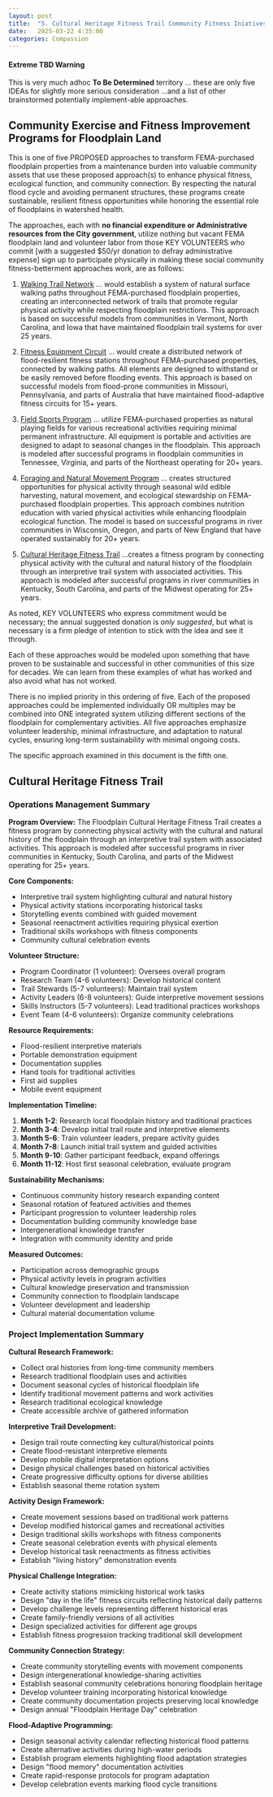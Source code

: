 ```yaml
---
layout: post
title:  "5. Cultural Heritage Fitness Trail Community Fitness Iniatives"
date:   2025-03-22 4:35:00
categories: Compassion
---
```


#### Extreme TBD Warning

This is very much adhoc **To Be Determined** territory ... these are only five IDEAs for slightly more serious consideration  ...and a list of other brainstormed potentially implement-able approaches.

## Community Exercise and Fitness Improvement Programs for Floodplain Land

This is one of five PROPOSED approaches to transform FEMA-purchased floodplain properties from a maintenance burden into valuable community assets that use these proposed approach(s) to enhance physical fitness, ecological function, and community connection. By respecting the natural flood cycle and avoiding permanent structures, these programs create sustainable, resilient fitness opportunities while honoring the essential role of floodplains in watershed health.

The approaches, each with **no financial expenditure or Administrative resources from the City government**, utilize nothing but vacant FEMA floodplain land and volunteer labor from those KEY VOLUNTEERS who commit [with a suggested $50/yr donation to defray administrative expense] sign up to participate physically in making these social community fitness-betterment approaches work, are as follows:

1) [Walking Trail Network](https://brunosolutions.github.io/compassion/2025/03/22/1-Floodplain-Walking-Trail-Network.html) ... would establish a system of natural surface walking paths throughout FEMA-purchased floodplain properties, creating an interconnected network of trails that promote regular physical activity while respecting floodplain restrictions. This approach is based on successful models from communities in Vermont, North Carolina, and Iowa that have maintained floodplain trail systems for over 25 years.

2) [Fitness Equipment Circuit](https://brunosolutions.github.io/compassion/2025/03/22/2-Floodplain-Fitness-Equipment-Circuit.html) ... would create a distributed network of flood-resilient fitness stations throughout FEMA-purchased properties, connected by walking paths. All elements are designed to withstand or be easily removed before flooding events. This approach is based on successful models from flood-prone communities in Missouri, Pennsylvania, and parts of Australia that have maintained flood-adaptive fitness circuits for 15+ years.

3) [Field Sports Program](https://brunosolutions.github.io/compassion/2025/03/22/3-Floodplain-Field-Sports-Program.html) ... utilize FEMA-purchased properties as natural playing fields for various recreational activities requiring minimal permanent infrastructure. All equipment is portable and activities are designed to adapt to seasonal changes in the floodplain. This approach is modeled after successful programs in floodplain communities in Tennessee, Virginia, and parts of the Northeast operating for 20+ years.

4) [Foraging and Natural Movement Program](https://brunosolutions.github.io/compassion/2025/03/22/4-Floodplain-Foraging-and-Natural-Movement-Program.html) ... creates structured opportunities for physical activity through seasonal wild edible harvesting, natural movement, and ecological stewardship on FEMA-purchased floodplain properties. This approach combines nutrition education with varied physical activities while enhancing floodplain ecological function. The model is based on successful programs in river communities in Wisconsin, Oregon, and parts of New England that have operated sustainably for 20+ years.

5) [Cultural Heritage Fitness Trail](https://brunosolutions.github.io/compassion/2025/03/22/5-Cultural-Heritage-Fitness-Trail.html) ...creates a fitness program by connecting physical activity with the cultural and natural history of the floodplain through an interpretive trail system with associated activities. This approach is modeled after successful programs in river communities in Kentucky, South Carolina, and parts of the Midwest operating for 25+ years.

As noted, KEY VOLUNTEERS who express commitment would be necessary; the annual suggested donation is *only suggested*, but what is necessary is a firm pledge of intention to stick with the idea and see it through.

Each of these approaches would be modeled upon something that have proven to be sustainable and successful in other communities of this size for decades. We can learn from these examples of what has worked and also avoid what has not worked.

There is no implied priority in this ordering of five. Each of the proposed approaches could be implemented individually OR multiples may be combined into ONE integrated system utilizing different sections of the floodplain for complementary activities. All five approaches emphasize volunteer leadership, minimal infrastructure, and adaptation to natural cycles, ensuring long-term sustainability with minimal ongoing costs.


The specific approach examined in this document is the fifth one.

## Cultural Heritage Fitness Trail

### Operations Management Summary

**Program Overview:**
The Floodplain Cultural Heritage Fitness Trail creates a fitness program by connecting physical activity with the cultural and natural history of the floodplain through an interpretive trail system with associated activities. This approach is modeled after successful programs in river communities in Kentucky, South Carolina, and parts of the Midwest operating for 25+ years.

**Core Components:**
- Interpretive trail system highlighting cultural and natural history
- Physical activity stations incorporating historical tasks
- Storytelling events combined with guided movement
- Seasonal reenactment activities requiring physical exertion
- Traditional skills workshops with fitness components
- Community cultural celebration events

**Volunteer Structure:**
- Program Coordinator (1 volunteer): Oversees overall program
- Research Team (4-6 volunteers): Develop historical content
- Trail Stewards (5-7 volunteers): Maintain trail system
- Activity Leaders (6-8 volunteers): Guide interpretive movement sessions
- Skills Instructors (5-7 volunteers): Lead traditional practices workshops
- Event Team (4-6 volunteers): Organize community celebrations

**Resource Requirements:**
- Flood-resilient interpretive materials
- Portable demonstration equipment
- Documentation supplies
- Hand tools for traditional activities
- First aid supplies
- Mobile event equipment

**Implementation Timeline:**
1. **Month 1-2**: Research local floodplain history and traditional practices
2. **Month 3-4**: Develop initial trail route and interpretive elements
3. **Month 5-6**: Train volunteer leaders, prepare activity guides
4. **Month 7-8**: Launch initial trail system and guided activities
5. **Month 9-10**: Gather participant feedback, expand offerings
6. **Month 11-12**: Host first seasonal celebration, evaluate program

**Sustainability Mechanisms:**
- Continuous community history research expanding content
- Seasonal rotation of featured activities and themes
- Participant progression to volunteer leadership roles
- Documentation building community knowledge base
- Intergenerational knowledge transfer
- Integration with community identity and pride

**Measured Outcomes:**
- Participation across demographic groups
- Physical activity levels in program activities
- Cultural knowledge preservation and transmission
- Community connection to floodplain landscape
- Volunteer development and leadership
- Cultural material documentation volume

### Project Implementation Summary

**Cultural Research Framework:**
- Collect oral histories from long-time community members
- Research traditional floodplain uses and activities
- Document seasonal cycles of historical floodplain life
- Identify traditional movement patterns and work activities
- Research traditional ecological knowledge
- Create accessible archive of gathered information

**Interpretive Trail Development:**
- Design trail route connecting key cultural/historical points
- Create flood-resistant interpretive elements
- Develop mobile digital interpretation options
- Design physical challenges based on historical activities
- Create progressive difficulty options for diverse abilities
- Establish seasonal theme rotation system

**Activity Design Framework:**
- Create movement sessions based on traditional work patterns
- Develop modified historical games and recreational activities
- Design traditional skills workshops with fitness components
- Create seasonal celebration events with physical elements
- Develop historical task reenactments as fitness activities
- Establish "living history" demonstration events

**Physical Challenge Integration:**
- Create activity stations mimicking historical work tasks
- Design "day in the life" fitness circuits reflecting historical daily patterns
- Develop challenge levels representing different historical eras
- Create family-friendly versions of all activities
- Design specialized activities for different age groups
- Establish fitness progression tracking traditional skill development

**Community Connection Strategy:**
- Create community storytelling events with movement components
- Design intergenerational knowledge-sharing activities
- Establish seasonal community celebrations honoring floodplain heritage
- Develop volunteer training incorporating historical knowledge
- Create community documentation projects preserving local knowledge
- Design annual "Floodplain Heritage Day" celebration

**Flood-Adaptive Programming:**
- Design seasonal activity calendar reflecting historical flood patterns
- Create alternative activities during high-water periods
- Establish program elements highlighting flood adaptation strategies
- Design "flood memory" documentation activities
- Create rapid-response protocols for program adaptation
- Develop celebration events marking flood cycle transitions

